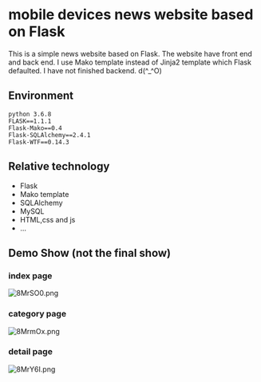 # mobile devices news website based on Flask
This is a simple news website based on Flask. The website have front end and back end. I use Mako template instead of Jinja2 template which Flask defaulted. I have not finished backend. d(^_^O)
## Environment
```
python 3.6.8
FLASK==1.1.1
Flask-Mako==0.4
Flask-SQLAlchemy==2.4.1
Flask-WTF==0.14.3
```
## Relative technology
* Flask
* Mako template
* SQLAlchemy
* MySQL
* HTML,css and js
* ...

## Demo Show (not the final show)
### index page
![8MrSO0.png](https://s1.ax1x.com/2020/03/14/8MrSO0.png)
### category page
![8MrmOx.png](https://s1.ax1x.com/2020/03/14/8MrmOx.png)
### detail page
![8MrY6I.png](https://s1.ax1x.com/2020/03/14/8MrY6I.png)
